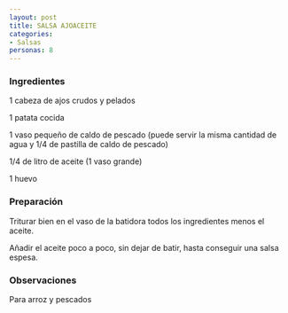 ```yaml
---
layout: post
title: SALSA AJOACEITE
categories:
- Salsas
personas: 8 
---
```

<h3>Ingredientes</h3>
1 cabeza de ajos crudos y pelados

1 patata cocida

1 vaso pequeño de caldo de pescado (puede servir la misma cantidad de agua y 1/4 de pastilla de caldo de pescado)

1/4 de litro de aceite (1 vaso grande)

1 huevo

<h3>Preparación</h3>
Triturar bien en el vaso de la batidora todos los ingredientes menos el aceite.

Añadir el aceite poco a poco, sin dejar de batir, hasta conseguir una salsa espesa.

<h3>Observaciones</h3>
Para arroz y pescados

